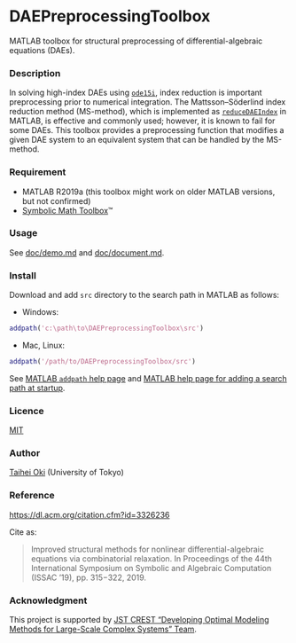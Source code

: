 DAEPreprocessingToolbox
====

MATLAB toolbox for structural preprocessing of differential-algebraic equations (DAEs).

### Description
In solving high-index DAEs using [`ode15i`](https://www.mathworks.com/help/matlab/ref/ode15i.html), index reduction is important preprocessing prior to numerical integration.
The Mattsson–Söderlind index reduction method (MS-method), which is implemented as [`reduceDAEIndex`](https://www.mathworks.com/help/symbolic/reducedaeindex.html) in MATLAB, is effective and commonly used; however, it is known to fail for some DAEs.
This toolbox provides a preprocessing function that modifies a given DAE system to an equivalent system that can be handled by the MS-method.

### Requirement
* MATLAB R2019a (this toolbox might work on older MATLAB versions, but not confirmed)
* [Symbolic Math Toolbox](https://www.mathworks.com/products/symbolic.html)&trade;

### Usage
See [doc/demo.md](doc/demo.md) and [doc/document.md](doc/document.md).

### Install
Download and add `src` directory to the search path in MATLAB as follows:

* Windows:
```matlab
addpath('c:\path\to\DAEPreprocessingToolbox\src') 
```

* Mac, Linux:
```matlab
addpath('/path/to/DAEPreprocessingToolbox/src') 
```
See [MATLAB `addpath` help page](https://www.mathworks.com/help/matlab/ref/addpath.html) and [MATLAB help page for adding a search path at startup](https://www.mathworks.com/help/matlab/matlab_env/add-folders-to-matlab-search-path-at-startup.html).

### Licence
[MIT](LICENSE)

### Author
[Taihei Oki](https://www.opt.mist.i.u-tokyo.ac.jp/~oki/en/) (University of Tokyo)

### Reference
https://dl.acm.org/citation.cfm?id=3326236

Cite as:
> Improved structural methods for nonlinear differential-algebraic equations via combinatorial relaxation. In Proceedings of the 44th International Symposium on Symbolic and Algebraic Computation (ISSAC ’19), pp. 315−322, 2019.

### Acknowledgment

This project is supported by [JST CREST “Developing Optimal Modeling Methods for Large-Scale Complex Systems” Team](https://www.opt.mist.i.u-tokyo.ac.jp/crest-model/).

